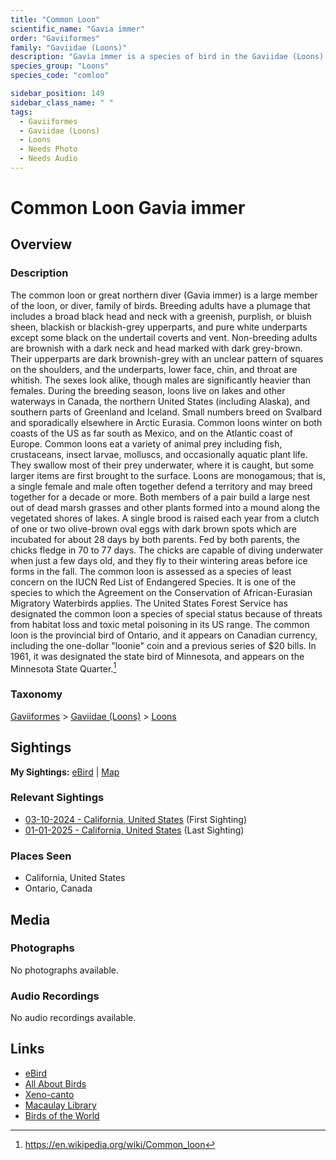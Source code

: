 ```yaml
---
title: "Common Loon"
scientific_name: "Gavia immer"
order: "Gaviiformes"
family: "Gaviidae (Loons)"
description: "Gavia immer is a species of bird in the Gaviidae (Loons) family. It has been observed 5 times."
species_group: "Loons"
species_code: "comloo"

sidebar_position: 149
sidebar_class_name: " "
tags: 
  - Gaviiformes
  - Gaviidae (Loons)
  - Loons
  - Needs Photo
  - Needs Audio
---
```


# Common Loon <span className='sci_name'>Gavia immer</span>

## Overview

### Description
The common loon or great northern diver (Gavia immer) is a large member of the loon, or diver, family of birds. Breeding adults have a plumage that includes a broad black head and neck with a greenish, purplish, or bluish sheen, blackish or blackish-grey upperparts, and pure white underparts except some black on the undertail coverts and vent. Non-breeding adults are brownish with a dark neck and head marked with dark grey-brown. Their upperparts are dark brownish-grey with an unclear pattern of squares on the shoulders, and the underparts, lower face, chin, and throat are whitish. The sexes look alike, though males are significantly heavier than females. During the breeding season, loons live on lakes and other waterways in Canada, the northern United States (including Alaska), and southern parts of Greenland and Iceland. Small numbers breed on Svalbard and sporadically elsewhere in Arctic Eurasia. Common loons winter on both coasts of the US as far south as Mexico, and on the Atlantic coast of Europe.
Common loons eat a variety of animal prey including fish, crustaceans, insect larvae, molluscs, and occasionally aquatic plant life. They swallow most of their prey underwater, where it is caught, but some larger items are first brought to the surface. Loons are monogamous; that is, a single female and male often together defend a territory and may breed together for a decade or more. Both members of a pair build a large nest out of dead marsh grasses and other plants formed into a mound along the vegetated shores of lakes. A single brood is raised each year from a clutch of one or two olive-brown oval eggs with dark brown spots which are incubated for about 28 days by both parents. Fed by both parents, the chicks fledge in 70 to 77 days. The chicks are capable of diving underwater when just a few days old, and they fly to their wintering areas before ice forms in the fall.
The common loon is assessed as a species of least concern on the IUCN Red List of Endangered Species. It is one of the species to which the Agreement on the Conservation of African-Eurasian Migratory Waterbirds applies. The United States Forest Service has designated the common loon a species of special status because of threats from habitat loss and toxic metal poisoning in its US range.
The common loon is the provincial bird of Ontario, and it appears on Canadian currency, including the one-dollar "loonie" coin and a previous series of $20 bills. In 1961, it was designated the state bird of Minnesota, and appears on the Minnesota State Quarter.[^1]

[^1]: https://en.wikipedia.org/wiki/Common_loon

### Taxonomy
[Gaviiformes](/tags/gaviiformes) > [Gaviidae (Loons)](/tags/gaviidae-loons) > [Loons](/tags/loons)


## Sightings

**My Sightings:** [eBird](https://ebird.org/lifelist?r=world&time=life&spp=comloo) | [Map](/map?species_code=comloo)

### Relevant Sightings

* [03-10-2024 - California, United States](https://ebird.org/checklist/S164344784) (First Sighting)
* [01-01-2025 - California, United States](https://ebird.org/checklist/S207490939) (Last Sighting)

### Places Seen

* California, United States
* Ontario, Canada



## Media
### Photographs
No photographs available.

### Audio Recordings
No audio recordings available.

## Links
* [eBird](https://ebird.org/species/comloo) 
* [All About Birds](https://www.allaboutbirds.org/guide/comloo) 
* [Xeno-canto](https://www.xeno-canto.org/species/gavia-immer) 
* [Macaulay Library](https://search.macaulaylibrary.org/catalog?taxonCode=comloo&sort=rating_rank_desc)
* [Birds of the World](https://birdsoftheworld.org/bow/species/comloo)
